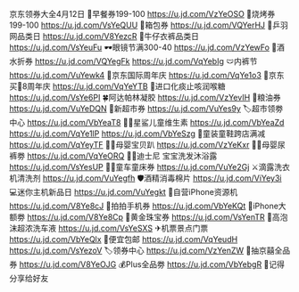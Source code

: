 京东领券大全4月12日
🥟早餐券199-100
https://u.jd.com/VzYeOSO
🥩烧烤券199-100
https://u.jd.com/VsYeQUU
🧳箱包券
https://u.jd.com/VQYerHJ 
🏸乒羽网品类日
https://u.jd.com/V8YezcR 
👖牛仔衣裤品类日
https://u.jd.com/VsYeuFu
🕶眼镜节满300-40
https://u.jd.com/VzYewFo
🥃酒水折券
https://u.jd.com/VQYegFk
https://u.jd.com/VqYebIg
🩲内裤节
https://u.jd.com/VuYewk4
🎉京东国际周年庆
https://u.jd.com/VqYe1o3
🎉京东买💊8周年庆
https://u.jd.com/VqYeYTB
🍃进口化痰止咳润喉糖
https://u.jd.com/VsYe6PI
🍀阿达帕林凝胶
https://u.jd.com/VzYevIH
🍚粮油券
https://u.jd.com/VuYeDQN
🍕新超市券
https://u.jd.com/VuYes9y
🏷超市领劵中心
https://u.jd.com/VbYeaT8
👶🏻星鲨儿童维生素
https://u.jd.com/VbYeaZd
https://u.jd.com/VqYe1lP
https://u.jd.com/VbYeSzg
👟童装童鞋跨店满减
https://u.jd.com/VqYeyTF
👶🏻母婴宝贝趴
https://u.jd.com/VzYeKxr
👶🏻母婴尿裤劵
https://u.jd.com/VqYeORQ
👶🏻迪士尼 宝宝洗发沐浴露
https://u.jd.com/VsYesUP
👶🏻童车童床券
https://u.jd.com/VuYe2Gj
⚔滴露洗衣机清洗剂
https://u.jd.com/VuYegfh
🛡酒精消毒棉片
https://u.jd.com/ViYey3i
💻迷你主机新品日
https://u.jd.com/VuYegkt
📱自营iPhone资源机
https://u.jd.com/V8Ye8cJ
📱拍拍手机券
https://u.jd.com/VbYeKQt
🍎iPhone大额劵
https://u.jd.com/V8Ye8Cp 
💎黄金珠宝券
https://u.jd.com/VsYenTR
🚗高泡沫超浓洗车液
https://u.jd.com/VsYeSXS
✈机票景点门票
https://u.jd.com/VbYeQlx
🚚便宜包邮
https://u.jd.com/VqYeudH
https://u.jd.com/VsYezoV
🏷领券中心
https://u.jd.com/VzYenZW
🎲抽京囍全品券
https://u.jd.com/V8YeOJG
💰Plus全品劵
https://u.jd.com/VbYebgR
🤩记得分享给好友